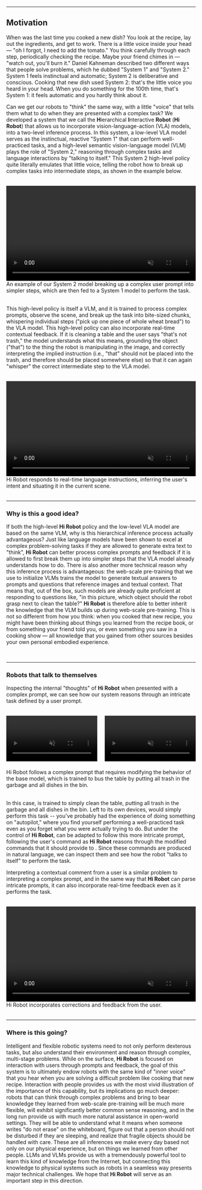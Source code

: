 
----

## Motivation

When was the last time you cooked a new dish? You look at the recipe, lay out the ingredients, and get to work. There is a little voice inside your head &mdash; "oh I forgot, I need to add the tomato." You think carefully through each step, periodically checking the recipe. Maybe your friend chimes in &mdash; "watch out, you'll burn it." Daniel Kahneman described two different ways that people solve problems, which he dubbed "System 1" and "System 2." System 1 feels instinctual and automatic; System 2 is deliberative and conscious. Cooking that new dish used System 2: that's the little voice you heard in your head. When you do something for the 100th time, that's System 1: it feels automatic and you hardly think about it.

Can we get our robots to "think" the same way, with a little "voice" that tells them what to do when they are presented with a complex task? We developed a system that we call the **H**ierarchical **I**nteractive **Robot** (**Hi Robot**) that allows us to incorporate vision-language-action (VLA) models, into a two-level inference process. In this system, a low-level VLA model serves as the instinctual, reactive "System 1" that can perform well-practiced tasks, and a high-level semantic vision-language model (VLM) plays the role of "System 2," reasoning through complex tasks and language interactions by "talking to itself." This System 2 high-level policy quite literally emulates that little voice, telling the robot how to break up complex tasks into intermediate steps, as shown in the example below.

<br>

<video width="100%" controls autoplay loop muted>
    <source src="./video/blog_video1_compressed.mp4" type="video/mp4">
</video>
<figcaption class="imgcaption" style="margin-top: 0px;">An example of our System 2 model breaking up a complex user prompt into simpler steps, which are then fed to a System 1 model to perform the task.</figcaption>

<br>

This high-level policy is itself a VLM, and it is trained to process complex prompts, observe the scene, and break up the task into bite-sized chunks, whispering individual steps ("pick up one piece of whole wheat bread") to the VLA model. This high-level policy can also incorporate real-time contextual feedback. If it is cleaning a table and the user says "that's not trash," the model understands what this means, grounding the object ("that") to the thing the robot is manipulating in the image, and correctly interpreting the implied instruction (i.e., "that" should not be placed into the trash, and therefore should be placed somewhere else) so that it can again "whisper" the correct intermediate step to the VLA model.

<br>

<video width="100%" controls autoplay loop muted>
    <source src="./video/blog_video2_compressed.mp4" type="video/mp4">
</video>
<figcaption class="imgcaption" style="margin-top: 0px;">Hi Robot responds to real-time language instructions, inferring the user's intent and situating it in the current scene.</figcaption>

<br>

----
### Why is this a good idea?

If both the high-level **Hi Robot** policy and the low-level VLA model are based on the same VLM, why is this hierarchical inference process actually advantageous? Just like language models have been shown to excel at complex problem-solving tasks if they are allowed to generate extra text to "think", **Hi Robot** can better process complex prompts and feedback if it is allowed to first break them up into simpler steps that the VLA model already understands how to do. There is also another more technical reason why this inference process is advantageous: the web-scale pre-training that we use to initialize VLMs trains the model to generate textual answers to prompts and questions that reference images and textual context. That means that, out of the box, such models are already quite proficient at responding to questions like, "in this picture, which object should the robot grasp next to clean the table?" **Hi Robot** is therefore able to better inherit the knowledge that the VLM builds up during web-scale pre-training. This is not so different from how you think: when you cooked that new recipe, you might have been thinking about things you learned from the recipe book, or from something your friend told you, or even something you saw in a cooking show &mdash; all knowledge that you gained from other sources besides your own personal embodied experience.

<br>

----
### Robots that talk to themselves

Inspecting the internal "thoughts" of **Hi Robot** when presented with a complex prompt, we can see how our system reasons through an intricate task defined by a user prompt.

<br>

<div style="display: flex; gap: 20px; margin-bottom: 20px;">
    <div style="flex: 1;">
        <figcaption class="imgcaption" style="margin-top: 0px;"></figcaption>
        <video width="100%" controls autoplay loop muted>
            <source src="./video/blog_post_video3_clean_everything_compressed.mp4" type="video/mp4">
        </video>
    </div>
    <div style="flex: 1;">
        <figcaption class="imgcaption" style="margin-top: 0px;"></figcaption>
        <video width="100%" controls autoplay loop muted>
            <source src="./video/blog_post_video3_only_trash_compressed.mp4" type="video/mp4">
        </video>
    </div>
</div>
<figcaption class="imgcaption" style="margin-top: 0px;">Hi Robot follows a complex prompt that requires modifying the behavior of the base model, which is trained to bus the table by putting all trash in the garbage and all dishes in the bin.</figcaption>

<br>


In this case, <P0 /> is trained to simply clean the table, putting all trash in the garbage and all dishes in the bin. Left to its own devices, <P0 /> would simply perform this task -- you've probably had the experience of doing something on "autopilot," where you find yourself performing a well-practiced task even as you forget what you were actually trying to do. But under the control of **Hi Robot**, <P0 /> can be adapted to follow this more intricate prompt, following the user's command as **Hi Robot** reasons through the modified commands that it should provide to <P0 />. Since these commands are produced in natural language, we can inspect them and see how the robot "talks to itself" to perform the task.

Interpreting a contextual comment from a user is a similar problem to interpreting a complex prompt, and in the same way that **Hi Robot** can parse intricate prompts, it can also incorporate real-time feedback even as it performs the task.

<br>

<video width="100%" controls autoplay loop muted>
    <source src="./video/blog_video4_compressed.mp4" type="video/mp4">
</video>
<figcaption class="imgcaption" style="margin-top: 0px;">Hi Robot incorporates corrections and feedback from the user.</figcaption>

<br>


----
### Where is this going?

Intelligent and flexible robotic systems need to not only perform dexterous tasks, but also understand their environment and reason through complex, multi-stage problems. While on the surface, **Hi Robot** is focused on interaction with users through prompts and feedback, the goal of this system is to ultimately endow robots with the same kind of "inner voice" that you hear when you are solving a difficult problem like cooking that new recipe. Interaction with people provides us with the most vivid illustration of the importance of this capability, but its implications go much deeper: robots that can think through complex problems and bring to bear knowledge they learned from web-scale pre-training will be much more flexible, will exhibit significantly better common sense reasoning, and in the long run provide us with much more natural assistance in open-world settings. They will be able to understand what it means when someone writes "do not erase" on the whiteboard, figure out that a person should not be disturbed if they are sleeping, and realize that fragile objects should be handled with care. These are all inferences we make every day based not only on our physical experience, but on things we learned from other people. LLMs and VLMs provide us with a tremendously powerful tool to learn this kind of knowledge from the Internet, but connecting this knowledge to physical systems such as robots in a seamless way presents major technical challenges. We hope that **Hi Robot** will serve as an important step in this direction.
